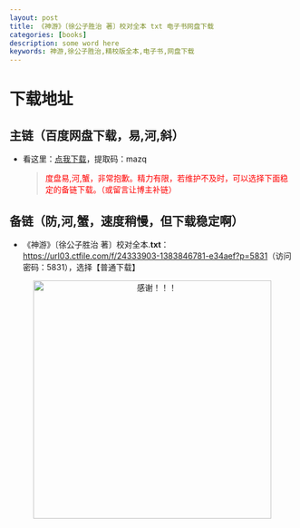 ```yaml
---
layout: post
title: 《神游》〔徐公子胜治 著〕校对全本 txt 电子书网盘下载
categories: [books]
description: some word here
keywords: 神游,徐公子胜治,精校版全本,电子书,网盘下载
---
```


# 下载地址

## 主链（百度网盘下载，易,河,斜）

- 看这里：[点我下载](https://pan.baidu.com/s/1iMXUbSbtZQZjDcqDmnWUyw?pwd=mazq)，提取码：mazq

  > <p style="color:red" >度盘易,河,蟹，非常抱歉。精力有限，若维护不及时，可以选择下面稳定的备链下载。（或留言让博主补链）</p>

## 备链（防,河,蟹，速度稍慢，但下载稳定啊）

- 《神游》〔徐公子胜治 著〕校对全本.**txt**：<https://url03.ctfile.com/f/24333903-1383846781-e34aef?p=5831>（访问密码：5831），选择【普通下载】

<div align="center"><img src="https://pic.imgdb.cn/item/6707df6bd29ded1a8ce37031.gif" alt="感谢！！！" width="420px" height="auto"/></div>
